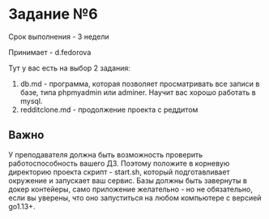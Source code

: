 # Задание №6

Срок выполнения - 3 недели

Принимает - d.fedorova

Тут у вас есть на выбор 2 задания:

1) db.md - программа, которая позволяет просматривать все записи в базе, типа phpmyadmin или adminer. Научит вас хорошо работать в mysql.
2) redditclone.md - продолжение проекта с реддитом

## Важно

У преподавателя должна быть возможность проверить работоспособность вашего ДЗ.
Поэтому положите в корневую директорию проекта скрипт - start.sh, который подготавливает окружение и запускает ваш сервис.
Базы должны быть завернуты в докер контейеры, само приложение желательно - но не обязательно,
если вы уверены, что оно запуститься на любом компьютере с версией go1.13+.
